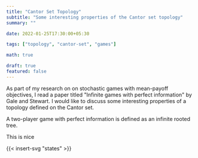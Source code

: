 ```yaml
---
title: "Cantor Set Topology"
subtitle: "Some interesting properties of the Cantor set topology"
summary: ""

date: 2022-01-25T17:30:00+05:30

tags: ["topology", "cantor-set", "games"]

math: true

draft: true
featured: false
---
```


As part of my research on on stochastic games with mean-payoff objectives, I read a paper titled "Infinite games with perfect information" by Gale and Stewart. I would like to discuss some interesting properties of a topology defined on the Cantor set. 
<!--more-->
A two-player game with perfect information is defined as an infinite rooted tree. 

This is nice

{{< insert-svg "states" >}}